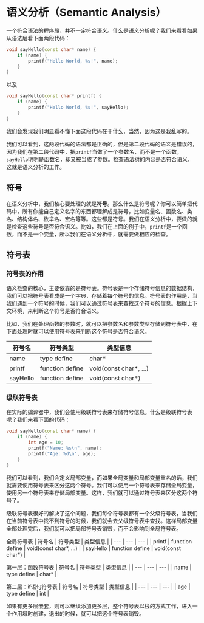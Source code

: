 语义分析（Semantic Analysis）
============================

一个符合语法的程序段，并不一定符合语义。什么是语义分析呢？我们来看看如果从语法层看下面两段代码：

```cpp
void sayHello(const char* name) {
    if (name) {
        printf("Hello World, %s!", name);
    }
}

```

以及

```cpp
void sayHello(const char* printf) {
    if (name) {
        printf("Hello World, %s!", sayHello);
    }
}
```

我们会发现我们明显看不懂下面这段代码在干什么，当然，因为这是我乱写的。

我们可以看到，这两段代码的语法都是正确的，但是第二段代码的语义是错误的，因为我们在第二段代码中，把`printf`当做了一个参数名，而不是一个函数，`sayHello`明明是函数名，却又被当成了参数。检查语法树的内容是否符合语义，这就是语义分析的工作。

## 符号

在语义分析中，我们核心要处理的就是**符号**。那么什么是符号呢？你可以简单把代码中，所有你能自己定义名字的东西都理解成是符号，比如变量名、函数名、类名、结构体名、枚举名、宏名等等。这些都是符号。我们在语义分析中，要做的就是检查这些符号是否符合语义。比如，我们在上面的例子中，`printf`是一个函数，而不是一个变量，所以我们在语义分析中，就需要做相应的检查。

## 符号表

### 符号表的作用

语义检查的核心，主要依靠的是符号表。符号表是一个存储符号信息的数据结构，我们可以把符号表看成是一个字典，存储着每个符号的信息。符号表的作用是，当我们遇到一个符号的时候，我们可以通过符号表来查找这个符号的信息。根据上下文环境，来判断这个符号是否符合语义。

比如，我们在处理函数的参数时，就可以把参数名和参数类型存储到符号表中，在下面处理时就可以使用符号表来判断这个符号是否符合语义。

| 符号名 | 符号类型 | 类型信息 |
| --- | --- | --- |
| name | type define | char* |
| printf | function define | void(const char*, ...) |
| sayHello | function define | void(const char*) |

### 级联符号表

在实际的编译器中，我们会使用级联符号表来存储符号信息。什么是级联符号表呢？我们来看下面的代码：

```cpp
void sayHello(const char* name) {
    if (name) {
        int age = 10;
        printf("Name: %s\n", name);
        printf("Age: %d\n", age);
    }
}
``` 

我们可以看到，我们会定义局部变量，而如果全局变量和局部变量重名的话，我们就需要使用符号表来区分这两个符号。我们可以使用一个符号表来存储全局变量，使用另一个符号表来存储局部变量。这样，我们就可以通过符号表来区分这两个符号了。

级联符号表很好的解决了这个问题，我们每个符号表都有一个父级符号表，当我们在当前符号表中找不到符号的时候，我们就会去父级符号表中查找。这样局部变量全部处理完后，我们就可以把局部符号表销毁，而不会影响到全局符号表。


全局符号表
| 符号名 | 符号类型 | 类型信息 |
| --- | --- | --- |
| printf | function define | void(const char*, ...) |
| sayHello | function define | void(const char*) |

第一层：函数符号表
| 符号名 | 符号类型 | 类型信息 |
| --- | --- | --- |
| name | type define | char* |

第二层：if语句符号表
| 符号名 | 符号类型 | 类型信息 |
| --- | --- | --- |
| age | type define | int |

如果有更多层嵌套，则可以继续添加更多层，整个符号表以栈的方式工作，进入一个作用域时创建，退出的时候，就可以把这个符号表销毁。
